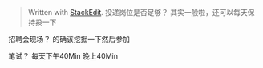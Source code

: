 


> Written with [StackEdit](https://stackedit.io/).
> 投递岗位是否足够？
> 其实一般啦，还可以每天保持投一下

招聘会现场？
的确该挖掘一下然后参加

笔试？
每天下午40Min
晚上40Min


<!--stackedit_data:
eyJoaXN0b3J5IjpbLTEwMjkyMDUwNTJdfQ==
-->